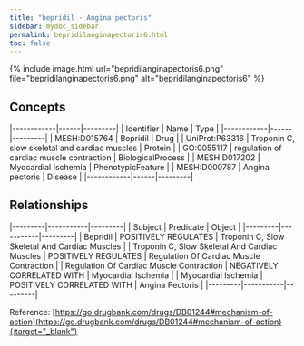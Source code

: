 ```yaml
---
title: "bepridil - Angina pectoris"
sidebar: mydoc_sidebar
permalink: bepridilanginapectoris6.html
toc: false 
---
```


{% include image.html url="bepridilanginapectoris6.png" file="bepridilanginapectoris6.png" alt="bepridilanginapectoris6" %}

## Concepts

|------------|------|---------|
| Identifier | Name | Type    |
|------------|------|---------|
| MESH:D015764 | Bepridil | Drug |
| UniProt:P63316 | Troponin C, slow skeletal and cardiac muscles | Protein |
| GO:0055117 | regulation of cardiac muscle contraction | BiologicalProcess |
| MESH:D017202 | Myocardial Ischemia | PhenotypicFeature |
| MESH:D000787 | Angina pectoris | Disease |
|------------|------|---------|

## Relationships

|---------|-----------|---------|
| Subject | Predicate | Object  |
|---------|-----------|---------|
| Bepridil | POSITIVELY REGULATES | Troponin C, Slow Skeletal And Cardiac Muscles |
| Troponin C, Slow Skeletal And Cardiac Muscles | POSITIVELY REGULATES | Regulation Of Cardiac Muscle Contraction |
| Regulation Of Cardiac Muscle Contraction | NEGATIVELY CORRELATED WITH | Myocardial Ischemia |
| Myocardial Ischemia | POSITIVELY CORRELATED WITH | Angina Pectoris |
|---------|-----------|---------|

Reference: [https://go.drugbank.com/drugs/DB01244#mechanism-of-action](https://go.drugbank.com/drugs/DB01244#mechanism-of-action){:target="_blank"}